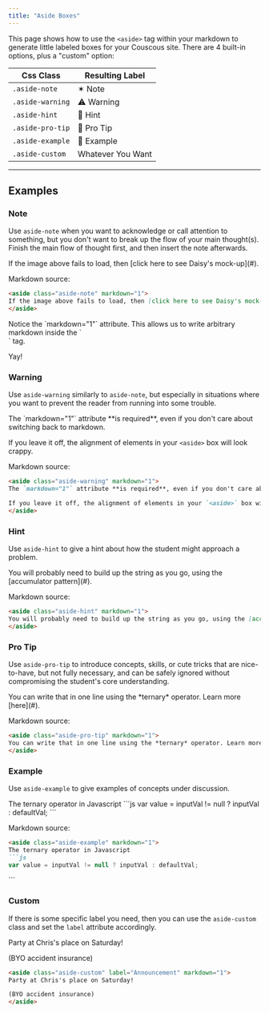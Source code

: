 ```yaml
---
title: "Aside Boxes"
---
```


This page shows how to use the `<aside>` tag within your markdown to generate little labeled boxes for your Couscous site. There are 4 built-in options, plus a "custom" option:

| Css Class | Resulting Label |
|-----------|-----------------|
`.aside-note` | ✶ Note
`.aside-warning` | ⚠️ Warning
`.aside-hint` | 🤔 Hint
`.aside-pro-tip` | 🎻 Pro Tip
`.aside-example` | 🔦 Example
`.aside-custom` | Whatever You Want

---

## Examples

### Note

Use `aside-note` when you want to acknowledge or call attention to something, but you don't want to break up the flow of your main thought(s). Finish the main flow of thought first, and then insert the note afterwards.

<aside class="aside-note" markdown="1">
If the image above fails to load, then [click here to see Daisy's mock-up](#).
</aside>

Markdown source:

```markdown
<aside class="aside-note" markdown="1">
If the image above fails to load, then [click here to see Daisy's mock-up](#).
</aside>
```

<aside class="aside-note" markdown="1">
Notice the `markdown="1"` attribute. This allows us to write arbitrary markdown inside the `<aside>` tag.

Yay!
</aside>


### Warning

Use `aside-warning` similarly to `aside-note`, but especially in situations where you want to prevent the reader from running into some trouble.

<aside class="aside-warning" markdown="1">
The `markdown="1"` attribute **is required**, even if you don't care about switching back to markdown.

If you leave it off, the alignment of elements in your `<aside>` box will look crappy.
</aside>

Markdown source:

```markdown
<aside class="aside-warning" markdown="1">
The `markdown="1"` attribute **is required**, even if you don't care about switching back to markdown.

If you leave it off, the alignment of elements in your `<aside>` box will look crappy.
</aside>
```


### Hint

Use `aside-hint` to give a hint about how the student might approach a problem.

<aside class="aside-hint" markdown="1">
You will probably need to build up the string as you go, using the [accumulator pattern](#).
</aside>

Markdown source:

```markdown
<aside class="aside-hint" markdown="1">
You will probably need to build up the string as you go, using the [accumulator pattern](#).
</aside>
```


### Pro Tip

Use `aside-pro-tip` to introduce concepts, skills, or cute tricks that are nice-to-have, but not fully necessary, and can be safely ignored without compromising the student's core understanding.

<aside class="aside-pro-tip" markdown="1">
You can write that in one line using the *ternary* operator. Learn more [here](#).
</aside>

Markdown source:

```markdown
<aside class="aside-pro-tip" markdown="1">
You can write that in one line using the *ternary* operator. Learn more [here](#).
</aside>
```

### Example

Use `aside-example` to give examples of concepts under discussion.

<aside class="aside-example" markdown="1">
The ternary operator in Javascript
```js
var value = inputVal != null ? inputVal : defaultVal;
```
</aside>

Markdown source:

```markdown
<aside class="aside-example" markdown="1">
The ternary operator in Javascript
```js
var value = inputVal != null ? inputVal : defaultVal;
```
</aside>
```

### Custom

If there is some specific label you need, then you can use the `aside-custom` class and set the `label` attribute accordingly.

<aside class="aside-custom" label="Announcement" markdown="1">
Party at Chris's place on Saturday!

(BYO accident insurance)
</aside>

```markdown
<aside class="aside-custom" label="Announcement" markdown="1">
Party at Chris's place on Saturday!

(BYO accident insurance)
</aside>
```
